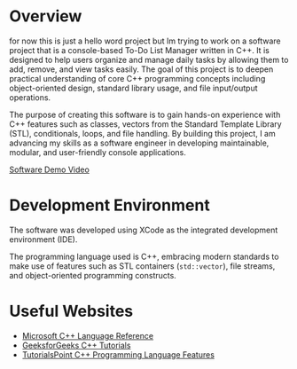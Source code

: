 # Overview

for now this is just a hello word project but Im trying to work on a software project that  is a console-based To-Do List Manager written in C++. It is designed to help users organize and manage daily tasks by allowing them to add, remove, and view tasks easily. The goal of this project is to deepen practical understanding of core C++ programming concepts including object-oriented design, standard library usage, and file input/output operations.

The purpose of creating this software is to gain hands-on experience with C++ features such as classes, vectors from the Standard Template Library (STL), conditionals, loops, and file handling. By building this project, I am advancing my skills as a software engineer in developing maintainable, modular, and user-friendly console applications.

[Software Demo Video](http://youtube.link.goes.here)

# Development Environment

The software was developed using XCode as the integrated development environment (IDE).

The programming language used is C++, embracing modern standards to make use of features such as STL containers (`std::vector`), file streams, and object-oriented programming constructs.

# Useful Websites

* [Microsoft C++ Language Reference](https://learn.microsoft.com/en-us/cpp/cpp/cpp-language-reference?view=msvc-170)
* [GeeksforGeeks C++ Tutorials](https://www.geeksforgeeks.org/cpp/)
* [TutorialsPoint C++ Programming Language Features](https://www.tutorialspoint.com/cplusplus-programming-language-features)

